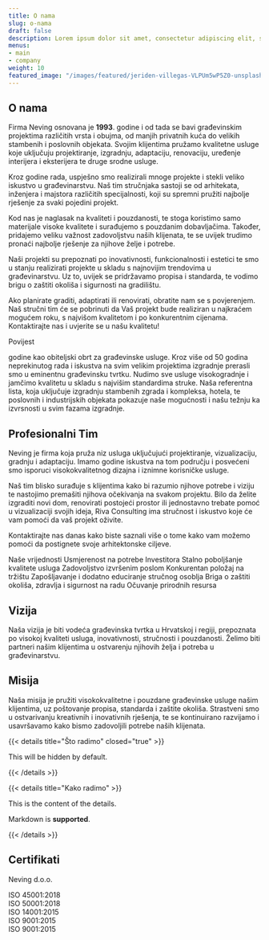 ```yaml
---
title: O nama
slug: o-nama
draft: false
description: Lorem ipsum dolor sit amet, consectetur adipiscing elit, sed do eiusmod tempor incididunt ut labore et dolore magna aliqua. Ut enim ad minim veniam, quis nostrud exercitation ullamco laboris nisi ut aliquip ex ea commodo consequat.
menus:
- main
- company
weight: 10
featured_image: "/images/featured/jeriden-villegas-VLPUm5wP5Z0-unsplash.jpg"
---
```


## O nama

Firma Neving osnovana je **1993**. godine i od tada se bavi građevinskim projektima različitih vrsta i obujma, od manjih privatnih kuća do velikih stambenih i poslovnih objekata. Svojim klijentima pružamo kvalitetne usluge koje uključuju projektiranje, izgradnju, adaptaciju, renovaciju, uređenje interijera i eksterijera te druge srodne usluge.

Kroz godine rada, uspješno smo realizirali mnoge projekte i stekli veliko iskustvo u građevinarstvu. Naš tim stručnjaka sastoji se od arhitekata, inženjera i majstora različitih specijalnosti, koji su spremni pružiti najbolje rješenje za svaki pojedini projekt.

Kod nas je naglasak na kvaliteti i pouzdanosti, te stoga koristimo samo materijale visoke kvalitete i surađujemo s pouzdanim dobavljačima. Također, pridajemo veliku važnost zadovoljstvu naših klijenata, te se uvijek trudimo pronaći najbolje rješenje za njihove želje i potrebe.

Naši projekti su prepoznati po inovativnosti, funkcionalnosti i estetici te smo u stanju realizirati projekte u skladu s najnovijim trendovima u građevinarstvu. Uz to, uvijek se pridržavamo propisa i standarda, te vodimo brigu o zaštiti okoliša i sigurnosti na gradilištu.

Ako planirate graditi, adaptirati ili renovirati, obratite nam se s povjerenjem. Naš stručni tim će se pobrinuti da Vaš projekt bude realiziran u najkraćem mogućem roku, s najvišom kvalitetom i po konkurentnim cijenama. Kontaktirajte nas i uvjerite se u našu kvalitetu!

Povijest

godine kao obiteljski obrt za građevinske usluge. Kroz više od 50 godina neprekinutog rada i iskustva na svim velikim projektima izgradnje prerasli smo u eminentnu građevinsku tvrtku. Nudimo sve usluge visokogradnje i jamčimo kvalitetu u skladu s najvišim standardima struke. Naša referentna lista, koja uključuje izgradnju stambenih zgrada i kompleksa, hotela, te poslovnih i industrijskih objekata pokazuje naše mogućnosti i našu težnju ka izvrsnosti u svim fazama izgradnje.

## Profesionalni Tim

Neving je firma koja pruža niz usluga uključujući projektiranje, vizualizaciju, gradnju i adaptaciju. Imamo godine iskustva na tom području i posvećeni smo isporuci visokokvalitetnog dizajna i iznimne korisničke usluge.

Naš tim blisko surađuje s klijentima kako bi razumio njihove potrebe i viziju te nastojimo premašiti njihova očekivanja na svakom projektu. Bilo da želite izgraditi novi dom, renovirati postojeći prostor ili jednostavno trebate pomoć u vizualizaciji svojih ideja, Riva Consulting ima stručnost i iskustvo koje će vam pomoći da vaš projekt oživite.

Kontaktirajte nas danas kako biste saznali više o tome kako vam možemo pomoći da postignete svoje arhitektonske ciljeve.

Naše vrijednosti
Usmjerenost na potrebe Investitora
Stalno poboljšanje kvalitete usluga
Zadovoljstvo izvršenim poslom
Konkurentan položaj na tržištu
Zapošljavanje i dodatno educiranje stručnog osoblja
Briga o zaštiti okoliša, zdravlja i sigurnost na radu
Očuvanje prirodnih resursa

## Vizija

Naša vizija je biti vodeća građevinska tvrtka u Hrvatskoj i regiji, prepoznata po visokoj kvaliteti usluga, inovativnosti, stručnosti i pouzdanosti. Želimo biti partneri našim klijentima u ostvarenju njihovih želja i potreba u građevinarstvu.

## Misija

Naša misija je pružiti visokokvalitetne i pouzdane građevinske usluge našim klijentima, uz poštovanje propisa, standarda i zaštite okoliša. Strastveni smo u ostvarivanju kreativnih i inovativnih rješenja, te se kontinuirano razvijamo i usavršavamo kako bismo zadovoljili potrebe naših klijenata.

{{< details title="Što radimo" closed="true" >}}

This will be hidden by default.

{{< /details >}}

{{< details title="Kako radimo" >}}

This is the content of the details.

Markdown is **supported**.

{{< /details >}}

## Certifikati

Neving d.o.o.

ISO 45001:2018  
ISO 50001:2018  
ISO 14001:2015  
ISO 9001:2015  
ISO 9001:2015  
